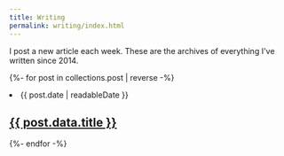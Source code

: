 ```yaml
---
title: Writing
permalink: writing/index.html
---
```

I post a new article each week. These are the archives of everything I've written since 2014.

{%- for post in collections.post | reverse -%}
    <li class="flex flex-col mt-8">
        <span class="font-sans text-base text-gray-700">{{ post.date | readableDate }}</span>
        <h2 class="mb-0 text-lg md:text-xl">
            <a class="font-medium font-serif-title" href="{{ post.url }}">{{ post.data.title }}</a>
        </h2>
    </li>
{%- endfor -%}